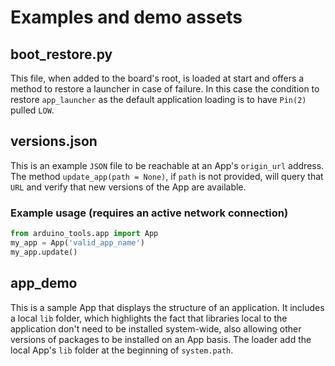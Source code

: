 # Examples and demo assets

## boot_restore.py

This file, when added to the board's root, is loaded at start and offers a method to restore a launcher in case of failure.
In this case the condition to restore `app_launcher` as the default application loading is to have `Pin(2)` pulled `LOW`.

## versions.json

This is an example `JSON` file to be reachable at an App's `origin_url` address.
The method `update_app(path = None)`, if `path` is not provided, will query that `URL` and verify that new versions of the App are available.

### Example usage (requires an active network connection)

```python
from arduino_tools.app import App
my_app = App('valid_app_name')
my_app.update()
```

## app_demo

This is a sample App that displays the structure of an application.
It includes a local `lib` folder, which highlights the fact that libraries local to the application don't need to be installed system-wide, also allowing other versions of packages to be installed on an App basis.
The loader add the local App's `lib` folder at the beginning of `system.path`.

